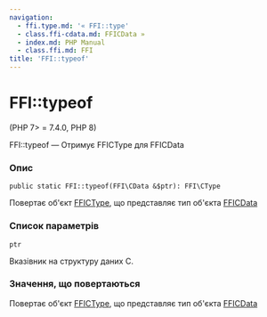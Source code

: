 ```yaml
---
navigation:
  - ffi.type.md: '« FFI::type'
  - class.ffi-cdata.md: FFICData »
  - index.md: PHP Manual
  - class.ffi.md: FFI
title: 'FFI::typeof'
---
```

# FFI::typeof

(PHP 7> = 7.4.0, PHP 8)

FFI::typeof — Отримує FFICType для FFICData

### Опис

```methodsynopsis
public static FFI::typeof(FFI\CData &$ptr): FFI\CType
```

Повертає об'єкт [FFICType](class.ffi-ctype.md), що представляє тип об'єкта [FFICData](class.ffi-cdata.md)

### Список параметрів

`ptr`

Вказівник на структуру даних C.

### Значення, що повертаються

Повертає об'єкт [FFICType](class.ffi-ctype.md), що представляє тип об'єкта [FFICData](class.ffi-cdata.md)
